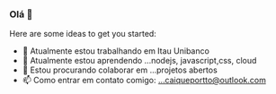 ### Olá 👋


Here are some ideas to get you started:

- 🔭 Atualmente estou trabalhando em Itau Unibanco
- 🌱 Atualmente estou aprendendo ...nodejs, javascript,css, cloud
- 👯 Estou procurando colaborar em ...projetos abertos
- 📫 Como entrar em contato comigo: ...caiqueportto@outlook.com


